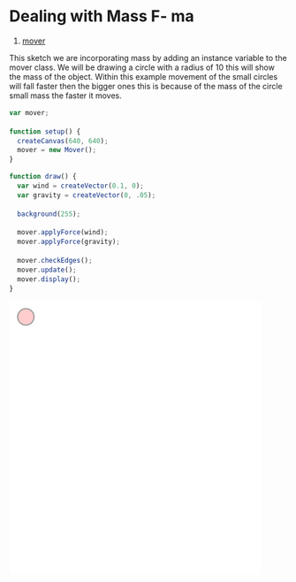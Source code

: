# Dealing with Mass F- ma

1. [mover](mover/)

This sketch we are incorporating mass by adding an instance variable to the mover class.  We will be drawing a circle with a radius of 10 this will show the mass of the object. Within this example movement of the small circles will fall faster then the bigger ones this is because of the mass of the circle small mass the faster it moves.

```js
var mover;

function setup() {
  createCanvas(640, 640);
  mover = new Mover();  
}
```

```js
function draw() {
  var wind = createVector(0.1, 0);
  var gravity = createVector(0, .05);

  background(255);

  mover.applyForce(wind);
  mover.applyForce(gravity);

  mover.checkEdges();
  mover.update();
  mover.display();
}
```

<img src ="img/mover.png"/>
